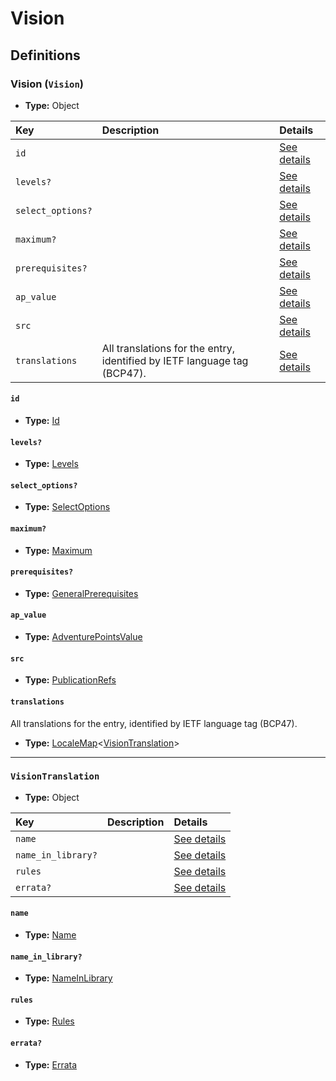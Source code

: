 # Vision

## Definitions

### <a name="Vision"></a> Vision (`Vision`)

- **Type:** Object

Key | Description | Details
:-- | :-- | :--
`id` |  | <a href="#Vision/id">See details</a>
`levels?` |  | <a href="#Vision/levels">See details</a>
`select_options?` |  | <a href="#Vision/select_options">See details</a>
`maximum?` |  | <a href="#Vision/maximum">See details</a>
`prerequisites?` |  | <a href="#Vision/prerequisites">See details</a>
`ap_value` |  | <a href="#Vision/ap_value">See details</a>
`src` |  | <a href="#Vision/src">See details</a>
`translations` | All translations for the entry, identified by IETF language tag (BCP47). | <a href="#Vision/translations">See details</a>

#### <a name="Vision/id"></a> `id`

- **Type:** <a href="#Id">Id</a>

#### <a name="Vision/levels"></a> `levels?`

- **Type:** <a href="#Levels">Levels</a>

#### <a name="Vision/select_options"></a> `select_options?`

- **Type:** <a href="#SelectOptions">SelectOptions</a>

#### <a name="Vision/maximum"></a> `maximum?`

- **Type:** <a href="#Maximum">Maximum</a>

#### <a name="Vision/prerequisites"></a> `prerequisites?`

- **Type:** <a href="../_Prerequisite.md#GeneralPrerequisites">GeneralPrerequisites</a>

#### <a name="Vision/ap_value"></a> `ap_value`

- **Type:** <a href="#AdventurePointsValue">AdventurePointsValue</a>

#### <a name="Vision/src"></a> `src`

- **Type:** <a href="../source/_PublicationRef.md#PublicationRefs">PublicationRefs</a>

#### <a name="Vision/translations"></a> `translations`

All translations for the entry, identified by IETF language tag (BCP47).

- **Type:** <a href="../_LocaleMap.md#LocaleMap">LocaleMap</a>&lt;<a href="#VisionTranslation">VisionTranslation</a>&gt;

---

### <a name="VisionTranslation"></a> `VisionTranslation`

- **Type:** Object

Key | Description | Details
:-- | :-- | :--
`name` |  | <a href="#VisionTranslation/name">See details</a>
`name_in_library?` |  | <a href="#VisionTranslation/name_in_library">See details</a>
`rules` |  | <a href="#VisionTranslation/rules">See details</a>
`errata?` |  | <a href="#VisionTranslation/errata">See details</a>

#### <a name="VisionTranslation/name"></a> `name`

- **Type:** <a href="#Name">Name</a>

#### <a name="VisionTranslation/name_in_library"></a> `name_in_library?`

- **Type:** <a href="#NameInLibrary">NameInLibrary</a>

#### <a name="VisionTranslation/rules"></a> `rules`

- **Type:** <a href="#Rules">Rules</a>

#### <a name="VisionTranslation/errata"></a> `errata?`

- **Type:** <a href="../source/_Erratum.md#Errata">Errata</a>
